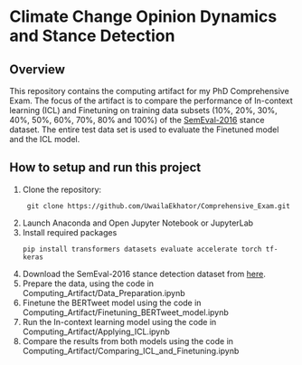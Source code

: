 # Climate Change Opinion Dynamics and Stance Detection


## Overview
This repository contains the computing artifact for my PhD Comprehensive Exam. The focus of the artifact is to compare the performance of In-context learning (ICL) and Finetuning on training data subsets (10%, 20%, 30%, 40%, 50%, 60%, 70%, 80% and 100%) of the [SemEval-2016](https://www.saifmohammad.com/WebPages/StanceDataset.htm) stance dataset. The entire test data set is used to evaluate the Finetuned model and the ICL model.


## How to setup and run this project
1. Clone the repository:
   ```
    git clone https://github.com/UwailaEkhator/Comprehensive_Exam.git
   ```
2. Launch Anaconda and Open Jupyter Notebook or JupyterLab
3. Install required packages
   ```
   pip install transformers datasets evaluate accelerate torch tf-keras
   ```
4. Download the SemEval-2016 stance detection dataset from [here](https://www.saifmohammad.com/WebPages/StanceDataset.htm).
5. Prepare the data, using the code in Computing_Artifact/Data_Preparation.ipynb
6. Finetune the BERTweet model using the code in Computing_Artifact/Finetuning_BERTweet_model.ipynb
7. Run the In-context learning model using the code in Computing_Artifact/Applying_ICL.ipynb
8. Compare the results from both models using the code in Computing_Artifact/Comparing_ICL_and_Finetuning.ipynb



